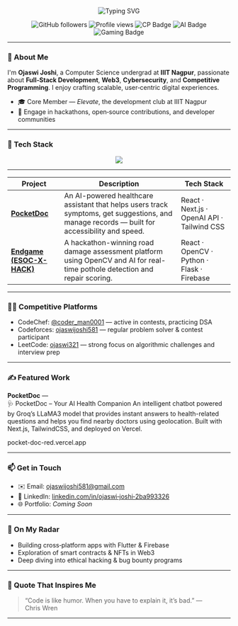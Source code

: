 <!-- GitHub Banner -->
<!-- Typing SVG Banner (wrapped correctly) -->
<div>
<p align="center">
  <img src="https://readme-typing-svg.demolab.com?font=Fira+Code&duration=3000&pause=1000&color=00F7FF&center=true&vCenter=true&multiline=true&width=700&height=100&lines=Hi+I'm+Ojaswi;CS+Undergrad+at+IIIT+Nagpur;Full-Stack+Dev+%7C+Artificial+Intelligence+%7C+Video+Games" alt="Typing SVG" />
</p>
</div>
<p align="center">
  <img src="https://img.shields.io/github/followers/OjaswiJoshi13?label=Followers&style=social" alt="GitHub followers">
  <img src="https://komarev.com/ghpvc/?username=OjaswiJoshi13&label=Profile+Views&color=0e75b6&style=flat" alt="Profile views" />
  <img src="https://img.shields.io/badge/CodeChef-⭐%20%20CP-orange" alt="CP Badge"/>
  <img src="https://img.shields.io/badge/AI-Explorer-blueviolet" alt="AI Badge"/>
  <img src="https://img.shields.io/badge/Video Games-Enthusiast-darkred" alt="Gaming Badge"/>
</p>


---

### 👋 About Me

I'm **Ojaswi Joshi**, a Computer Science undergrad at **IIIT Nagpur**, passionate about **Full‑Stack Development**, **Web3**, **Cybersecurity**, and **Competitive Programming**. I enjoy crafting scalable, user‑centric digital experiences.

- 🎓 Core Member — *Elevate*, the development club at IIIT Nagpur  
- 💼 Engage in hackathons, open‑source contributions, and developer communities

---

### 🧰 Tech Stack

<p align="center">
  <img src="https://skillicons.dev/icons?i=cpp,java,js,react,nextjs,nodejs,express,mongodb,firebase,tailwind,git,github,linux,postman" />
</p>

---

| Project                                                                           | Description                                                                                                                                  | Tech Stack                                  |
| --------------------------------------------------------------------------------- | -------------------------------------------------------------------------------------------------------------------------------------------- | ------------------------------------------- |
| [**PocketDoc**](https://github.com/OjaswiJoshi13/PocketDoc)                       | An AI-powered healthcare assistant that helps users track symptoms, get suggestions, and manage records — built for accessibility and speed. | React · Next.js · OpenAI API · Tailwind CSS |
| [**Endgame (ESOC-X-HACK)**](https://github.com/OjaswiJoshi13/Endgame_ESOC-X-HACK) | A hackathon-winning road damage assessment platform using OpenCV and AI for real-time pothole detection and repair scoring.                  | React · OpenCV · Python · Flask · Firebase  |


---

### 🧑‍💻 Competitive Platforms

- CodeChef: [@coder_man0001](https://www.codechef.com/users/coder_man0001) — active in contests, practicing DSA  
- Codeforces: [ojaswijoshi581](https://codeforces.com/profile/ojaswijoshi581) — regular problem solver & contest participant  
- LeetCode: [ojaswi321](https://leetcode.com/u/ojaswi321) — strong focus on algorithmic challenges and interview prep  

---

### ✍️ Featured Work

**PocketDoc** —  
🩺 PocketDoc – Your AI Health Companion An intelligent chatbot powered by Groq’s LLaMA3 model that provides instant answers to health-related questions and helps you find nearby doctors using geolocation. Built with Next.js, TailwindCSS, and deployed on Vercel.

pocket-doc-red.vercel.app

---

### 📫 Get in Touch

- ✉️ Email: ojaswijoshi581@gmail.com  
- 🔗 LinkedIn: [linkedin.com/in/ojaswi‑joshi‑2ba993326](https://www.linkedin.com/in/ojaswi-joshi-2ba993326)  
- 🌐 Portfolio: *Coming Soon*

---

### 🌱 On My Radar

- Building cross‑platform apps with Flutter & Firebase  
- Exploration of smart contracts & NFTs in Web3  
- Deep diving into ethical hacking & bug bounty programs  

---

### 💬 Quote That Inspires Me

> “Code is like humor. When you have to explain it, it’s bad.” — Chris Wren

---

